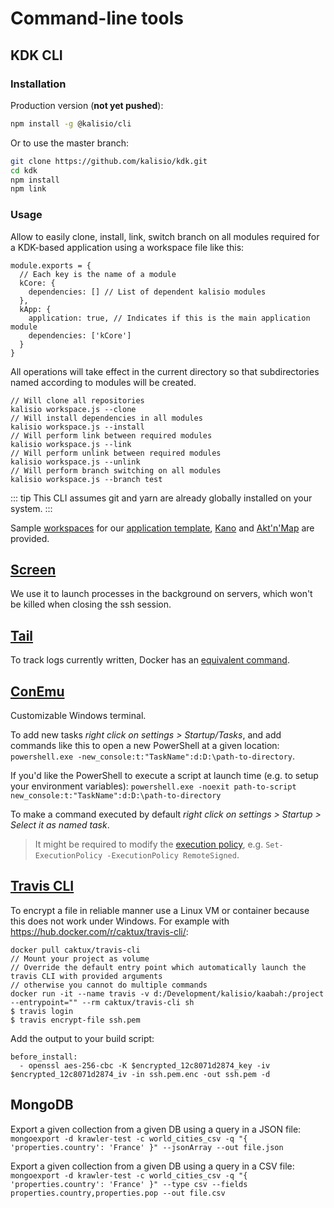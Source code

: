 # Command-line tools

## KDK CLI

### Installation

Production version (**not yet pushed**):
```bash
npm install -g @kalisio/cli
```

Or to use the master branch:
```bash
git clone https://github.com/kalisio/kdk.git
cd kdk
npm install
npm link
```

### Usage

Allow to easily clone, install, link, switch branch on all modules required for a KDK-based application using a workspace file like this:
```
module.exports = {
  // Each key is the name of a module
  kCore: {
    dependencies: [] // List of dependent kalisio modules
  },
  kApp: {
    application: true, // Indicates if this is the main application module
    dependencies: ['kCore']
  }
}

```
All operations will take effect in the current directory so that subdirectories named according to modules will be created.

```
// Will clone all repositories
kalisio workspace.js --clone
// Will install dependencies in all modules
kalisio workspace.js --install
// Will perform link between required modules
kalisio workspace.js --link
// Will perform unlink between required modules
kalisio workspace.js --unlink
// Will perform branch switching on all modules
kalisio workspace.js --branch test
```

::: tip
This CLI assumes git and yarn are already globally installed on your system.
:::

Sample [workspaces](https://github.com/kalisio/kdk/tree/master/workspaces) for our [application template](https://github.com/kalisio/kApp), [Kano](https://github.com/kalisio/kano) and [Akt'n'Map](https://github.com/kalisio/aktnmap) are provided.

## [Screen](https://doc.ubuntu-fr.org/screen)

We use it to launch processes in the background on servers, which won't be killed when closing the ssh session.

## [Tail](https://www.linode.com/docs/tools-reference/tools/view-and-follow-the-end-of-text-files-with-tail)

To track logs currently written, Docker has an [equivalent command](https://docs.docker.com/engine/reference/commandline/logs/).

## [ConEmu](https://github.com/Maximus5/ConEmu)

Customizable Windows terminal.

To add new tasks *right click on settings > Startup/Tasks*, and add commands like this to open a new PowerShell at a given location:
`powershell.exe -new_console:t:"TaskName":d:D:\path-to-directory`.

If you'd like the PowerShell to execute a script at launch time (e.g. to setup your environment variables): `powershell.exe -noexit path-to-script new_console:t:"TaskName":d:D:\path-to-directory`

To make a command executed by default *right click on settings > Startup > Select it as named task*.

> It might be required to modify the [execution policy](https://technet.microsoft.com/fr-FR/library/hh847748.aspx), e.g. `Set-ExecutionPolicy -ExecutionPolicy RemoteSigned`.

## [Travis CLI](https://github.com/travis-ci/travis.rb#installation)

To encrypt a file in reliable manner use a Linux VM or container because this does not work under Windows. For example with https://hub.docker.com/r/caktux/travis-cli/:
```
docker pull caktux/travis-cli
// Mount your project as volume
// Override the default entry point which automatically launch the travis CLI with provided arguments
// otherwise you cannot do multiple commands
docker run -it --name travis -v d:/Development/kalisio/kaabah:/project --entrypoint="" --rm caktux/travis-cli sh
$ travis login
$ travis encrypt-file ssh.pem
```

Add the output to your build script:
```
before_install:
  - openssl aes-256-cbc -K $encrypted_12c8071d2874_key -iv $encrypted_12c8071d2874_iv -in ssh.pem.enc -out ssh.pem -d
```

## MongoDB

Export a given collection from a given DB using a query in a JSON file: `mongoexport -d krawler-test -c world_cities_csv -q "{ 'properties.country': 'France' }" --jsonArray --out file.json`

Export a given collection from a given DB using a query in a CSV file: `mongoexport -d krawler-test -c world_cities_csv -q "{ 'properties.country': 'France' }" --type csv --fields properties.country,properties.pop --out file.csv`

